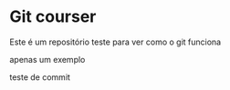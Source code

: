 # Git courser

Este é um repositório teste para ver como o git funciona

apenas um exemplo


teste de commit
